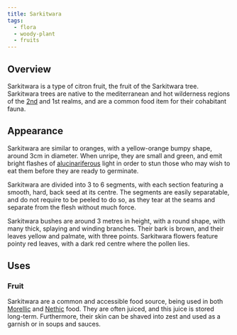 ```yaml
---
title: Sarkitwara
tags:
  - flora
  - woody-plant
  - fruits
---
```

## Overview
Sarkitwara is a type of citron fruit, the fruit of the Sarkitwara tree. Sarkitwara trees are native to the mediterranean and hot wilderness regions of the [2nd](lore/2nd-realm.md) and 1st realms, and are a common food item for their cohabitant fauna.
## Appearance
Sarkitwara are similar to oranges, with a yellow-orange bumpy shape, around 3cm in diameter. When unripe, they are small and green, and emit bright flashes of [alucinariferous](cosmology/alucinara.md) light in order to stun those who may wish to eat them before they are ready to germinate.

Sarkitwara are divided into 3 to 6 segments, with each section featuring a smooth, hard, back seed at its centre. The segments are easily separatable, and do not require to be peeled to do so, as they tear at the seams and separate from the flesh without much force.

Sarkitwara bushes are around 3 metres in height, with a round shape, with many thick, splaying and winding branches. Their bark is brown, and their leaves yellow and palmate, with three points. Sarkitwara flowers feature pointy red leaves, with a dark red centre where the pollen lies.
## Uses
### Fruit
Sarkitwara are a common and accessible food source, being used in both [Morellic](groups/morellic-minikin) and [Nethic](lore/neth.md) food. They are often juiced, and this juice is stored long-term. Furthermore, their skin can be shaved into zest and used as a garnish or in soups and sauces.